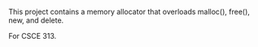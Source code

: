 This project contains a memory allocator that overloads malloc(), free(), new, and delete.

For CSCE 313.